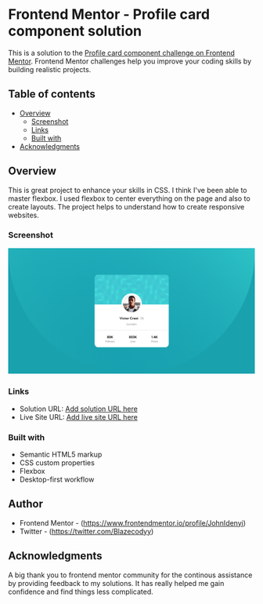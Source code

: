 # Frontend Mentor - Profile card component solution

This is a solution to the [Profile card component challenge on Frontend Mentor](https://www.frontendmentor.io/challenges/profile-card-component-cfArpWshJ). Frontend Mentor challenges help you improve your coding skills by building realistic projects. 


## Table of contents

- [Overview](#overview)
  - [Screenshot](#screenshot)
  - [Links](#links)
  - [Built with](#built-with)
- [Acknowledgments](#acknowledgments)


## Overview
This is great project to enhance your skills in CSS. I think I've been able to master flexbox. I used flexbox to center everything on the page and also to create layouts. The project helps to understand how to create responsive websites.

### Screenshot

![](./images/screenshot.jpg)



### Links

- Solution URL: [Add solution URL here](https://github.com/JohnIdenyi/profile-card-component)
- Live Site URL: [Add live site URL here](https://profile-component-main.netlify.app/)


### Built with

- Semantic HTML5 markup
- CSS custom properties
- Flexbox
- Desktop-first workflow


## Author

- Frontend Mentor - (https://www.frontendmentor.io/profile/JohnIdenyi)
- Twitter - (https://twitter.com/Blazecodyy)

## Acknowledgments

A big thank you to frontend mentor community for the continous assistance by providing feedback to my solutions. It has really helped me gain confidence and find things less complicated.